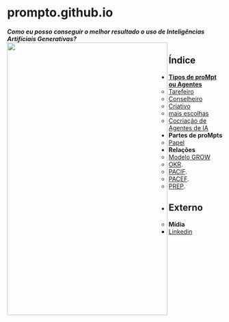 # prompto.github.io
***Como eu posso conseguir o melhor resultado o uso de Inteligências Artifíciais Generativas?***
<img src="https://github.com/user-attachments/assets/222528d3-56ea-459e-a42d-88fba5eb14c5" align="left" width="375" height="637">
## Índice
- **[Tipos de proMpt ou Agentes](tipos-de-prompt/)**
  - [Tarefeiro](tipos-de-prompt/tarefeiro.md)
  - [Conselheiro](tipos-de-prompt/conselheiro.md)
  - [Criativo](tipos-de-prompt/criativo.md)
  - [mais escolhas](tipos-de-prompt/mais-escolhas.md)
  - [Cocriação de Agentes de IA](tipos-de-prompt/cocriacao.br)
- **Partes de proMpts**
  - [Papel](partes-de-prompt/papel.md)   
- **Relações**
  - [Modelo GROW](https://www.perplexity.ai/search/grow-e-um-acronimo-para-goal-m-0Fvr6CKGRBOUOlngLHzf6g)
  - [OKR](https://www.perplexity.ai/search/como-eu-posso-usar-okrs-para-m-yzwYs5.GTP61pNkeTTgTKQ).
  - [PACIF](https://miro.com/app/board/uXjVK8HHzF0=/?moveToWidget=3458764594027266196&cot=14).
  - [PACEF](https://miro.com/app/board/uXjVK8HHzF0=/?moveToWidget=3458764594027266197&cot=14).
  - [PREP](https://miro.com/app/board/uXjVK8HHzF0=/?moveToWidget=3458764594027266199&cot=14).
- ## Externo
  - **Mídia**
    - [Linkedin](midia/linkedin.md)
